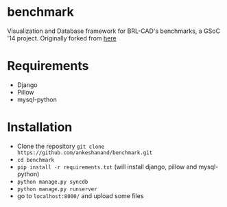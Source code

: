 benchmark
=========

Visualization and Database framework for BRL-CAD's benchmarks, a GSoC '14 project. 
Originally forked from [here](http://bitbucket.org/suryajith/benchmark/)

Requirements
============

* Django
* Pillow
* mysql-python

Installation
============

* Clone the repository ````git clone https://github.com/ankeshanand/benchmark.git````
* ````cd benchmark````
* ````pip install -r requirements.txt```` (will install django, pillow and mysql-python)
* ````python manage.py syncdb````
* ````python manage.py runserver````
* go to ````localhost:8000/```` and upload some files
